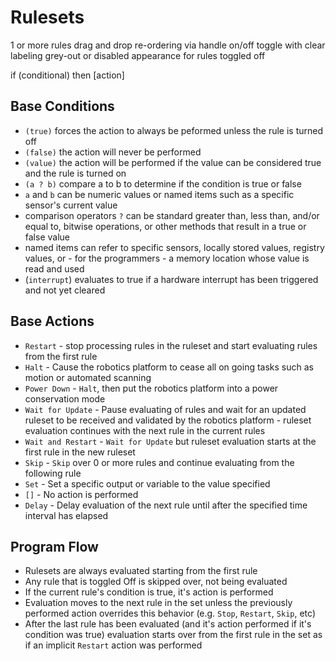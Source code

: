
Rulesets
========



1 or more rules
drag and drop re-ordering via handle
on/off toggle with clear labeling
grey-out or disabled appearance for rules toggled off

if (conditional) then [action]



Base Conditions
---------------
- `(true)` forces the action to always be peformed unless the rule is turned off
- `(false)` the action will never be performed
- `(value)` the action will be performed if the value can be considered true and the rule is turned on
- `(a ? b)` compare a to b to determine if the condition is true or false
- `a` and `b` can be numeric values or named items such as a specific sensor's current value
- comparison operators `?` can be standard greater than, less than, and/or equal to, bitwise operations, or other methods that result in a true or false value
- named items can refer to specific sensors, locally stored values, registry values, or - for the programmers - a memory location whose value is read and used
- (`interrupt`) evaluates to true if a hardware interrupt has been triggered and not yet cleared


Base Actions
------------
- `Restart` - stop processing rules in the ruleset and start evaluating rules from the first rule
- `Halt` - Cause the robotics platform to cease all on going tasks such as motion or automated scanning
- `Power Down` - `Halt`, then put the robotics platform into a power conservation mode
- `Wait for Update` - Pause evaluating of rules and wait for an updated ruleset to be received and validated by the robotics platform - ruleset evaluation continues with the next rule in the current rules
- `Wait and Restart` - `Wait for Update` but ruleset evaluation starts at the first rule in the new ruleset
- `Skip` - `Skip` over 0 or more rules and continue evaluating from the following rule
- `Set` - Set a specific output or variable to the value specified
- `[]` - No action is performed
- `Delay` - Delay evaluation of the next rule until after the specified time interval has elapsed


Program Flow
------------
- Rulesets are always evaluated starting from the first rule
- Any rule that is toggled Off is skipped over, not being evaluated
- If the current rule's condition is true, it's action is performed
- Evaluation moves to the next rule in the set unless the previously performed action overrides this behavior (e.g. `Stop`, `Restart`, `Skip`, etc)
- After the last rule has been evaluated (and it's action performed if it's condition was true) evaluation starts over from the first rule in the set as if an implicit `Restart` action was performed

